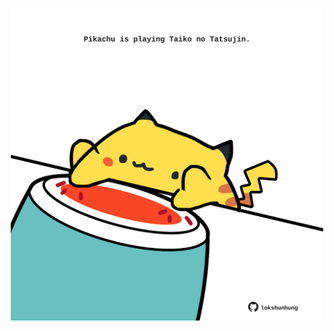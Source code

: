 <!-- built at 27/07/2024, 10:00:37 UTC -->
<p align="center">
  <img width="500" height="500" src="./ReadmeImage.svg">
</p>
